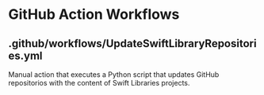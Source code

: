 # GitHub Action Workflows

## .github/workflows/UpdateSwiftLibraryRepositories.yml

Manual action that executes a Python script  that updates GitHub repositorios with the content of Swift Libraries projects.


